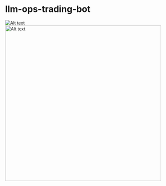 # llm-ops-trading-bot
![Alt text](C:\Users\DELL\Pictures\Screenshots\llm-bot.png "Title")
<img src="URL_or_path_to_image" alt="Alt text" width="500"/>
